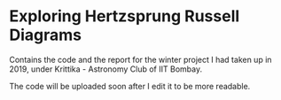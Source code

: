 # Exploring Hertzsprung Russell Diagrams  
Contains the code and the report for the winter project I had taken up in 2019, under Krittika - Astronomy Club of IIT Bombay.  

The code will be uploaded soon after I edit it to be more readable. 
